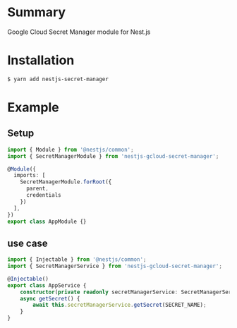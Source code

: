 # Summary
Google Cloud Secret Manager module for Nest.js
# Installation
```bash
$ yarn add nestjs-secret-manager
```
# Example
## Setup
```typescript
import { Module } from '@nestjs/common';
import { SecretManagerModule } from 'nestjs-gcloud-secret-manager';

@Module({
  imports: [
    SecretManagerModule.forRoot({
      parent,
      credentials
    })
  ],
})
export class AppModule {}
```
## use case
```typescript
import { Injectable } from '@nestjs/common';
import { SecretManagerService } from 'nestjs-gcloud-secret-manager';

@Injectable()
export class AppService {
    constructor(private readonly secretManagerService: SecretManagerService) {}
    async getSecret() {
        await this.secretManagerService.getSecret(SECRET_NAME);
    }
}
```